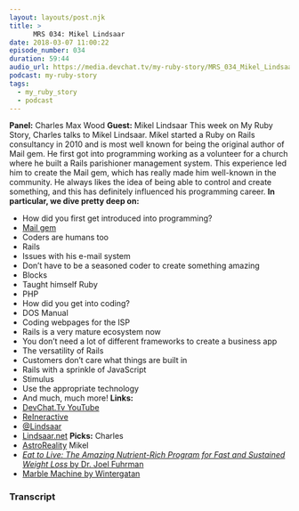 ```yaml
---
layout: layouts/post.njk
title: >
      MRS 034: Mikel Lindsaar
date: 2018-03-07 11:00:22
episode_number: 034
duration: 59:44
audio_url: https://media.devchat.tv/my-ruby-story/MRS_034_Mikel_Lindsaar.mp3
podcast: my-ruby-story
tags: 
  - my_ruby_story
  - podcast
---
```


 **Panel:** Charles Max Wood **Guest:** Mikel Lindsaar This week on My Ruby Story, Charles talks to Mikel Lindsaar. Mikel started a Ruby on Rails consultancy in 2010 and is most well known for being the original author of Mail gem. He first got into programming working as a volunteer for a church where he built a Rails parishioner management system. This experience led him to create the Mail gem, which has really made him well-known in the community. He always likes the idea of being able to control and create something, and this has definitely influenced his programming career. **In particular, we dive pretty deep on:&nbsp;**
- How did you first get introduced into programming?
- [Mail gem](https://rubygems.org/gems/mail/versions/2.6.4)
- Coders are humans too
- Rails
- Issues with his e-mail system
- Don’t have to be a seasoned coder to create something amazing
- Blocks
- Taught himself Ruby
- PHP
- How did you get into coding?
- DOS Manual
- Coding webpages for the ISP
- Rails is a very mature ecosystem now
- You don’t need a lot of different frameworks to create a business app
- The versatility of Rails
- Customers don’t care what things are built in
- Rails with a sprinkle of JavaScript
- Stimulus
- Use the appropriate technology
- And much, much more!
**Links:&nbsp;**
- [DevChat.Tv YouTube](https://www.youtube.com/channel/UCABJEQ57MIn6X3TIHIebJUw)
- [ReIneractive](https://reinteractive.com/)
- [@Lindsaar](https://twitter.com/lindsaar?lang=en)
- [Lindsaar.net](http://www.lindsaar.net/)
**Picks:** Charles
- [AstroReality](https://www.astroreality.com/)
Mikel
- [_Eat to Live: The Amazing Nutrient-Rich Program for Fast and Sustained Weight Loss_ by Dr. Joel Fuhrman](https://www.amazon.com/Eat-Live-Amazing-Nutrient-Rich-Sustained/dp/031612091X)
- [Marble Machine by Wintergatan](https://www.youtube.com/watch?v=IvUU8joBb1Q)


### Transcript



